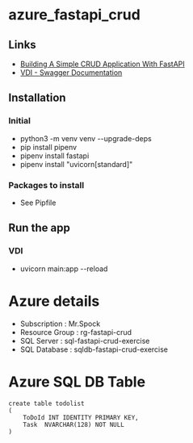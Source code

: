 # azure_fastapi_crud

## Links
- [Building A Simple CRUD Application With FastAPI](https://www.gormanalysis.com/blog/building-a-simple-crud-application-with-fastapi/)
- [VDI - Swagger Documentation](http://127.0.0.1:8000/docs)

## Installation
### Initial
- python3 -m venv venv --upgrade-deps
- pip install pipenv
- pipenv install fastapi
- pipenv install "uvicorn[standard]"

### Packages to install
- See Pipfile

## Run the app
### VDI
- uvicorn main:app --reload

# Azure details
- Subscription : Mr.Spock
- Resource Group : rg-fastapi-crud
- SQL Server : sql-fastapi-crud-exercise
- SQL Database : sqldb-fastapi-crud-exercise

# Azure SQL DB Table
```
create table todolist
(
	ToDoId INT IDENTITY PRIMARY KEY,
	Task  NVARCHAR(128) NOT NULL
)
```